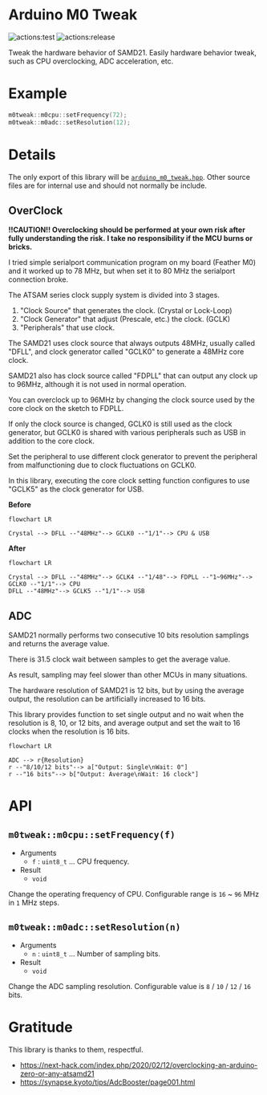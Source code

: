 # **Arduino M0 Tweak**
![actions:test](https://github.com/dojyorin/arduino_m0_tweak/actions/workflows/test.yaml/badge.svg)
![actions:release](https://github.com/dojyorin/arduino_m0_tweak/actions/workflows/release.yaml/badge.svg)

Tweak the hardware behavior of SAMD21.
Easily hardware behavior tweak, such as CPU overclocking, ADC acceleration, etc.

# Example

```c++
m0tweak::m0cpu::setFrequency(72);
m0tweak::m0adc::setResolution(12);
```

# Details
The only export of this library will be [`arduino_m0_tweak.hpp`](./src/arduino_m0_tweak.hpp).
Other source files are for internal use and should not normally be include.

## OverClock
**!!CAUTION!! Overclocking should be performed at your own risk after fully understanding the risk.**
**I take no responsibility if the MCU burns or bricks.**

I tried simple serialport communication program on my board (Feather M0) and it worked up to 78 MHz, but when set it to 80 MHz the serialport connection broke.

The ATSAM series clock supply system is divided into 3 stages.

1. "Clock Source" that generates the clock. (Crystal or Lock-Loop)
2. "Clock Generator" that adjust (Prescale, etc.) the clock. (GCLK)
3. "Peripherals" that use clock.

The SAMD21 uses clock source that always outputs 48MHz, usually called "DFLL", and clock generator called "GCLK0" to generate a 48MHz core clock.

SAMD21 also has clock source called "FDPLL" that can output any clock up to 96MHz, although it is not used in normal operation.

You can overclock up to 96MHz by changing the clock source used by the core clock on the sketch to FDPLL.

If only the clock source is changed, GCLK0 is still used as the clock generator, but GCLK0 is shared with various peripherals such as USB in addition to the core clock.

Set the peripheral to use different clock generator to prevent the peripheral from malfunctioning due to clock fluctuations on GCLK0.

In this library, executing the core clock setting function configures to use "GCLK5" as the clock generator for USB.

**Before**

```mermaid
flowchart LR

Crystal --> DFLL --"48MHz"--> GCLK0 --"1/1"--> CPU & USB
```

**After**

```mermaid
flowchart LR

Crystal --> DFLL --"48MHz"--> GCLK4 --"1/48"--> FDPLL --"1~96MHz"--> GCLK0 --"1/1"--> CPU
DFLL --"48MHz"--> GCLK5 --"1/1"--> USB
```

## ADC
SAMD21 normally performs two consecutive 10 bits resolution samplings and returns the average value.

There is 31.5 clock wait between samples to get the average value.

As result, sampling may feel slower than other MCUs in many situations.

The hardware resolution of SAMD21 is 12 bits, but by using the average output, the resolution can be artificially increased to 16 bits.

This library provides function to set single output and no wait when the resolution is 8, 10, or 12 bits, and average output and set the wait to 16 clocks when the resolution is 16 bits.

```mermaid
flowchart LR

ADC --> r{Resolution}
r --"8/10/12 bits"--> a["Output: Single\nWait: 0"]
r --"16 bits"--> b["Output: Average\nWait: 16 clock"]
```

# API
## `m0tweak::m0cpu::setFrequency(f)`
- Arguments
    - `f` : `uint8_t` ... CPU frequency.
- Result
    - `void`

Change the operating frequency of CPU.
Configurable range is `16` ~ `96` MHz in `1` MHz steps.

## `m0tweak::m0adc::setResolution(n)`
- Arguments
    - `n` : `uint8_t` ... Number of sampling bits.
- Result
    - `void`

Change the ADC sampling resolution.
Configurable value is `8` / `10` / `12` / `16` bits.

# Gratitude
This library is thanks to them, respectful.

- https://next-hack.com/index.php/2020/02/12/overclocking-an-arduino-zero-or-any-atsamd21
- https://synapse.kyoto/tips/AdcBooster/page001.html